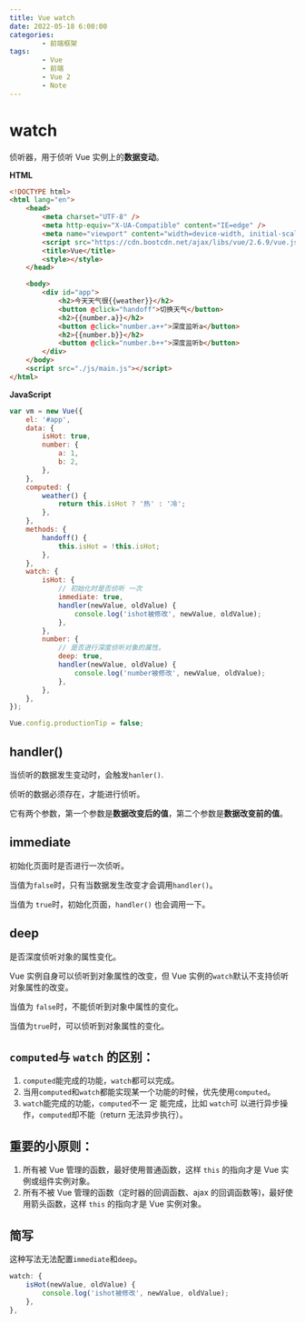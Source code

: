 ```yaml
---
title: Vue watch
date: 2022-05-18 6:00:00
categories:
        - 前端框架
tags:
        - Vue
        - 前端
        - Vue 2
        - Note
---
```


# watch

侦听器，用于侦听 Vue 实例上的**数据变动**。

**HTML**

```html
<!DOCTYPE html>
<html lang="en">
	<head>
		<meta charset="UTF-8" />
		<meta http-equiv="X-UA-Compatible" content="IE=edge" />
		<meta name="viewport" content="width=device-width, initial-scale=1.0" />
		<script src="https://cdn.bootcdn.net/ajax/libs/vue/2.6.9/vue.js"></script>
		<title>Vue</title>
		<style></style>
	</head>

	<body>
		<div id="app">
			<h2>今天天气很{{weather}}</h2>
			<button @click="handoff">切换天气</button>
			<h2>{{number.a}}</h2>
			<button @click="number.a++">深度监听a</button>
			<h2>{{number.b}}</h2>
			<button @click="number.b++">深度监听b</button>
		</div>
	</body>
	<script src="./js/main.js"></script>
</html>
```

**JavaScript**

```js
var vm = new Vue({
	el: '#app',
	data: {
		isHot: true,
		number: {
			a: 1,
			b: 2,
		},
	},
	computed: {
		weather() {
			return this.isHot ? '热' : '冷';
		},
	},
	methods: {
		handoff() {
			this.isHot = !this.isHot;
		},
	},
	watch: {
		isHot: {
			// 初始化时是否侦听 一次
			immediate: true,
			handler(newValue, oldValue) {
				console.log('ishot被修改', newValue, oldValue);
			},
		},
		number: {
			// 是否进行深度侦听对象的属性。
			deep: true,
			handler(newValue, oldValue) {
				console.log('number被修改', newValue, oldValue);
			},
		},
	},
});

Vue.config.productionTip = false;
```

## handler()

当侦听的数据发生变动时，会触发`hanler()`.

侦听的数据必须存在，才能进行侦听。

它有两个参数，第一个参数是**数据改变后的值**，第二个参数是**数据改变前的值**。

## immediate

初始化页面时是否进行一次侦听。

当值为`false`时，只有当数据发生改变才会调用`handler()`。

当值为 `true`时，初始化页面，`handler()` 也会调用一下。

## deep

是否深度侦听对象的属性变化。

Vue 实例自身可以侦听到对象属性的改变，但 Vue 实例的`watch`默认不支持侦听对象属性的改变。

当值为 `false`时，不能侦听到对象中属性的变化。

当值为`true`时，可以侦听到对象属性的变化。

## `computed`与 `watch` 的区别：

1. `computed`能完成的功能，`watch`都可以完成。
1. 当用`computed`和`watch`都能实现某一个功能的时候，优先使用`computed`。
1. `watch`能完成的功能，`computed`不一 定 能完成，比如 `watch`可 以进行异步操作，`computed`却不能（return 无法异步执行）。

## 重要的小原则：

1. 所有被 Vue 管理的函数，最好使用普通函数，这样 `this` 的指向才是 Vue 实例或组件实例对象。
2. 所有不被 Vue 管理的函数（定时器的回调函数、ajax 的回调函数等)，最好使用箭头函数，这样 `this` 的指向才是 Vue 实例对象。

## 简写

这种写法无法配置`immediate`和`deep`。

```js
watch: {
    isHot(newValue, oldValue) {
        console.log('ishot被修改', newValue, oldValue);
    },
},
```
